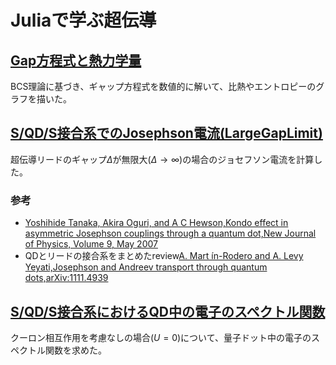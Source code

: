# Juliaで学ぶ超伝導
## [Gap方程式と熱力学量](https://github.com/hs075/superconductor/blob/master/GapEquation_S_C.ipynb)
BCS理論に基づき、ギャップ方程式を数値的に解いて、比熱やエントロピーのグラフを描いた。
## [S/QD/S接合系でのJosephson電流(LargeGapLimit)](https://github.com/hs075/superconductor/blob/master/LargeGapLimit_AtS-QD-S.ipynb)
超伝導リードのギャップ$\Delta$が無限大($\Delta\to \infty$)の場合のジョセフソン電流を計算した。
### 参考
* [Yoshihide Tanaka, Akira Oguri, and A C Hewson,Kondo effect in asymmetric Josephson couplings through a quantum dot,New Journal of Physics, Volume 9, May 2007 ](https://iopscience.iop.org/article/10.1088/1367-2630/9/5/115)
* QDとリードの接合系をまとめたreview[A. Mart ́ın-Rodero and A. Levy Yeyati,Josephson and Andreev transport through quantum dots,arXiv:1111.4939](https://arxiv.org/abs/1111.4939)

## [S/QD/S接合系におけるQD中の電子のスペクトル関数](https://github.com/hs075/superconductor/blob/master/DOM_AtS-dot-S.ipynb)
クーロン相互作用を考慮なしの場合($U=0$)について、量子ドット中の電子のスペクトル関数を求めた。
